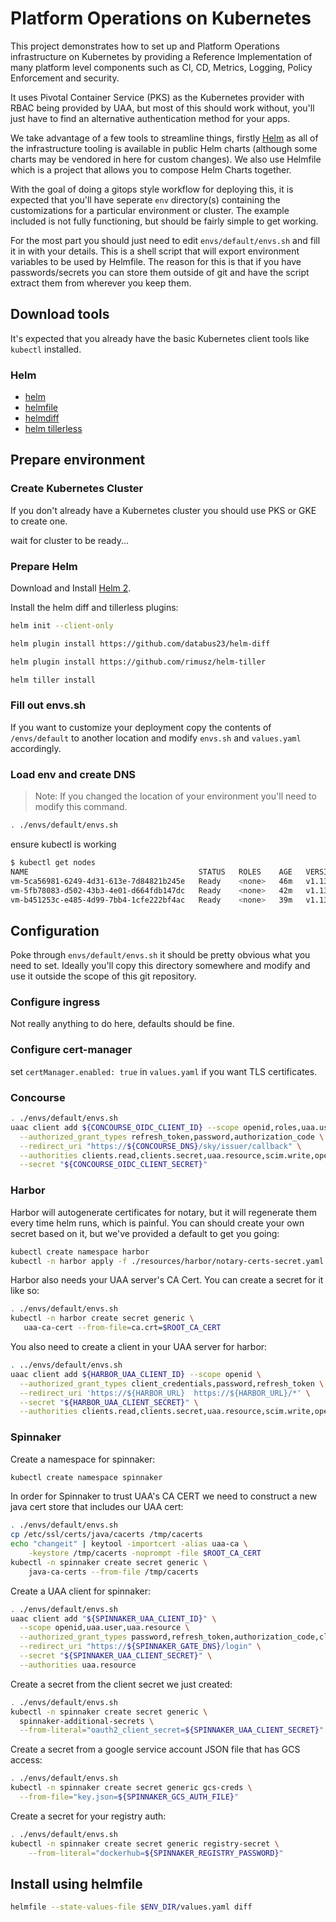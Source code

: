 # Platform Operations on Kubernetes

This project demonstrates how to set up and Platform Operations infrastructure on Kubernetes by providing a Reference Implementation of many platform level components such as CI, CD, Metrics, Logging, Policy Enforcement and security.

It uses Pivotal Container Service (PKS) as the Kubernetes provider with RBAC being provided by UAA, but most of this should work without, you'll just have to find an alternative authentication method for your apps.

We take advantage of a few tools to streamline things, firstly [Helm](https://helm.sh) as all of the infrastructure tooling is available in public Helm charts (although some charts may be vendored in here for custom changes). We also use Helmfile which is a project that allows you to compose Helm Charts together.

With the goal of doing a gitops style workflow for deploying this, it is expected that you'll have seperate `env` directory(s) containing the customizations for a particular environment or cluster. The example included is not fully functioning, but should be fairly simple to get working.

For the most part you should just need to edit `envs/default/envs.sh` and fill it in with your details. This is a shell script that will export environment variables to be used by Helmfile. The reason for this is that if you have passwords/secrets you can store them outside of git and have the script extract them from wherever you keep them.

## Download tools

It's expected that you already have the basic Kubernetes client tools like `kubectl` installed.

### Helm

* [helm](https://helm.sh/docs/using_helm/#quickstart-guide)
* [helmfile](https://github.com/roboll/helmfile#installation)
* [helmdiff](https://github.com/databus23/helm-diff#install)
* [helm tillerless](https://github.com/rimusz/helm-tiller#installation)

## Prepare environment

### Create Kubernetes Cluster

If you don't already have a Kubernetes cluster you should use PKS or GKE to create one.

wait for cluster to be ready...

### Prepare Helm

Download and Install [Helm 2](https://github.com/helm/helm/releases/tag/v2.15.2).

Install the helm diff and tillerless plugins:

```bash
helm init --client-only

helm plugin install https://github.com/databus23/helm-diff

helm plugin install https://github.com/rimusz/helm-tiller

helm tiller install
```

### Fill out envs.sh

If you want to customize your deployment copy the contents of `/envs/default` to another location and modify `envs.sh` and `values.yaml` accordingly.

### Load env and create DNS

> Note: If you changed the location of your environment you'll need to modify this command.

```bash
. ./envs/default/envs.sh

```
ensure kubectl is working

```bash
$ kubectl get nodes
NAME                                      STATUS   ROLES    AGE   VERSION
vm-5ca56981-6249-4d31-613e-7d84821b245e   Ready    <none>   46m   v1.13.5
vm-5fb78083-d502-43b3-4e01-d664fdb147dc   Ready    <none>   42m   v1.13.5
vm-b451253c-e485-4d99-7bb4-1cfe222bf4ac   Ready    <none>   39m   v1.13.5
```

## Configuration

Poke through `envs/default/envs.sh` it should be pretty obvious what you need to set.
Ideally you'll copy this directory somewhere and modify and use it outside the scope of this git repository.

### Configure ingress

Not really anything to do here, defaults should be fine.

### Configure cert-manager

set `certManager.enabled: true` in `values.yaml` if you want TLS certificates.

### Concourse

```bash
. ./envs/default/envs.sh
uaac client add ${CONCOURSE_OIDC_CLIENT_ID} --scope openid,roles,uaa.user \
  --authorized_grant_types refresh_token,password,authorization_code \
  --redirect_uri "https://${CONCOURSE_DNS}/sky/issuer/callback" \
  --authorities clients.read,clients.secret,uaa.resource,scim.write,openid,scim.read \
  --secret "${CONCOURSE_OIDC_CLIENT_SECRET}"
```

### Harbor

Harbor will autogenerate certificates for notary, but it will regenerate them every time helm runs, which is painful. You can should create your own secret based on it, but we've provided a default to get you going:

```bash
kubectl create namespace harbor
kubectl -n harbor apply -f ./resources/harbor/notary-certs-secret.yaml
```

Harbor also needs your UAA server's CA Cert. You can create a secret for it like so:

```bash
. ./envs/default/envs.sh
kubectl -n harbor create secret generic \
   uaa-ca-cert --from-file=ca.crt=$ROOT_CA_CERT
```

You also need to create a client in your UAA server for harbor:

```bash
. ../envs/default/envs.sh
uaac client add ${HARBOR_UAA_CLIENT_ID} --scope openid \
  --authorized_grant_types client_credentials,password,refresh_token \
  --redirect_uri 'https://${HARBOR_URL}  https://${HARBOR_URL}/*' \
  --secret "${HARBOR_UAA_CLIENT_SECRET}" \
  --authorities clients.read,clients.secret,uaa.resource,scim.write,openid,scim.read
```

### Spinnaker

Create a namespace for spinnaker:

```bash
kubectl create namespace spinnaker
```

In order for Spinnaker to trust UAA's CA CERT we need to construct a new java cert store that includes our UAA cert:

```bash
. ./envs/default/envs.sh
cp /etc/ssl/certs/java/cacerts /tmp/cacerts
echo "changeit" | keytool -importcert -alias uaa-ca \
    -keystore /tmp/cacerts -noprompt -file $ROOT_CA_CERT
kubectl -n spinnaker create secret generic \
    java-ca-certs --from-file /tmp/cacerts
```

Create a UAA client for spinnaker:

```bash
. ./envs/default/envs.sh
uaac client add "${SPINNAKER_UAA_CLIENT_ID}" \
  --scope openid,uaa.user,uaa.resource \
  --authorized_grant_types password,refresh_token,authorization_code,client_credentials \
  --redirect_uri "https://${SPINNAKER_GATE_DNS}/login" \
  --secret "${SPINNAKER_UAA_CLIENT_SECRET}" \
  --authorities uaa.resource
```

 Create a secret from the client secret we just created:

```bash
. ./envs/default/envs.sh
kubectl -n spinnaker create secret generic \
  spinnaker-additional-secrets \
  --from-literal="oauth2_client_secret=${SPINNAKER_UAA_CLIENT_SECRET}"
```

Create a secret from a google service account JSON file that has GCS access:

```bash
. ./envs/default/envs.sh
kubectl -n spinnaker create secret generic gcs-creds \
  --from-file="key.json=${SPINNAKER_GCS_AUTH_FILE}"
```

Create a secret for your registry auth:

```bash
. ./envs/default/envs.sh
kubectl -n spinnaker create secret generic registry-secret \
    --from-literal="dockerhub=${SPINNAKER_REGISTRY_PASSWORD}"
```

## Install using helmfile

```bash
helmfile --state-values-file $ENV_DIR/values.yaml diff
```